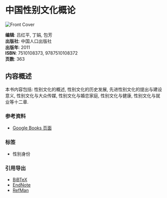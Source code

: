 # 中国性别文化概论

![Front Cover](https://books.google.com/googlebooks/images/no_cover_thumb.gif)

**编辑**: 吕红平, 丁娟, 包芳  
**出版社**: 中国人口出版社  
**出版年**: 2011  
**ISBN**: 7510108373, 9787510108372  
**页数**: 363  

## 内容概述
本书内容包括: 性别文化的概述, 性别文化的历史发展, 先进性别文化的提出与建设意义, 性别文化与大众传媒, 性别文化与婚恋家庭, 性别文化与健康, 性别文化与就业等十二章.

### 参考资料
- [Google Books 页面](https://books.google.com/books/about/%E4%B8%AD%E5%9B%BD%E6%80%A7%E5%88%AB%E6%96%87%E5%8C%96%E6%A6%82%E8%AE%BA.html?id=z40TswEACAAJ&hl=en&output=html_text)

### 标签
- 性别身份

### 引用导出
- [BiBTeX](https://books.google.com/books/download/%E4%B8%AD%E5%9B%BD%E6%80%A7%E5%88%AB%E6%96%87%E5%8C%96%E6%A6%82%E8%AE%BA.bibtex?id=z40TswEACAAJ&output=bibtex)  
- [EndNote](https://books.google.com/books/download/%E4%B8%AD%E5%9B%BD%E6%80%A7%E5%88%AB%E6%96%87%E5%8C%96%E6%A6%82%E8%AE%BA.enw?id=z40TswEACAAJ&output=enw)  
- [RefMan](https://books.google.com/books/download/%E4%B8%AD%E5%9B%BD%E6%80%A7%E5%88%AB%E6%96%87%E5%8C%96%E6%A6%82%E8%AE%BA.ris?id=z40TswEACAAJ&output=ris)  
<!-- tcd_original_link https://books.google.com/books/about/%E4%B8%AD%E5%9B%BD%E6%80%A7%E5%88%AB%E6%96%87%E5%8C%96%E6%A6%82%E8%AE%BA.html?id=z40TswEACAAJ -->

